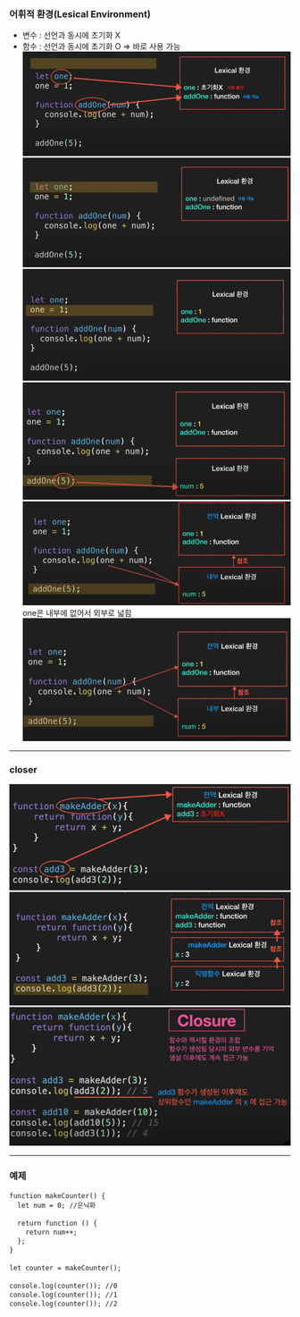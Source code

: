 ### 어휘적 환경(Lesical Environment)

- 변수 : 선언과 동시에 초기화 X
- 함수 : 선언과 동시에 초기화 O => 바로 사용 가능
  ![alt text](imgs/closer-1.png)
  ![alt text](imgs/closer-2.png)
  ![alt text](imgs/closer-3.png)
  ![alt text](imgs/closer-4.png)
  ![alt text](imgs/closer-5.png)
  one은 내부에 없어서 외부로 넓힘
  ![alt text](imgs/closer-6.png)

---

### closer

![alt text](imgs/closer-7.png)
![alt text](imgs/closer-8.png)
![alt text](imgs/closer-9.png)

---

### 예제

```
function makeCounter() {
  let num = 0; //은닉화

  return function () {
    return num++;
  };
}

let counter = makeCounter();

console.log(counter()); //0
console.log(counter()); //1
console.log(counter()); //2

```
